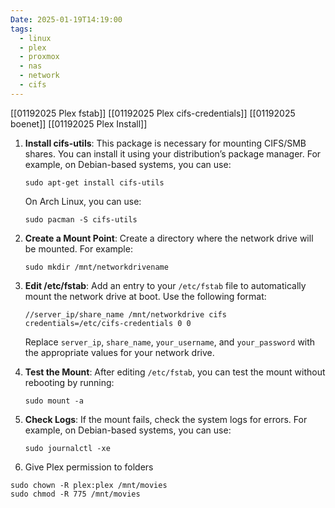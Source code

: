 ```yaml
---
Date: 2025-01-19T14:19:00
tags:
  - linux
  - plex
  - proxmox
  - nas
  - network
  - cifs
---
```

[[01192025 Plex fstab]]
[[01192025 Plex cifs-credentials]]
[[01192025 boenet]]
[[01192025 Plex Install]]

1. **Install cifs-utils**: This package is necessary for mounting CIFS/SMB shares. You can install it using your distribution’s package manager. For example, on Debian-based systems, you can use:
    
    ```
    sudo apt-get install cifs-utils
    ```
    
    On Arch Linux, you can use:
    
    ```
    sudo pacman -S cifs-utils
    ```
    
2. **Create a Mount Point**: Create a directory where the network drive will be mounted. For example:
    
    ```
    sudo mkdir /mnt/networkdrivename
    ```
    
3. **Edit /etc/fstab**: Add an entry to your `/etc/fstab` file to automatically mount the network drive at boot. Use the following format:
    
    ```
    //server_ip/share_name /mnt/networkdrive cifs credentials=/etc/cifs-credentials 0 0
    ```
    
    Replace `server_ip`, `share_name`, `your_username`, and `your_password` with the appropriate values for your network drive.
    
5. **Test the Mount**: After editing `/etc/fstab`, you can test the mount without rebooting by running:
    
    ```
    sudo mount -a
    ```
    
6. **Check Logs**: If the mount fails, check the system logs for errors. For example, on Debian-based systems, you can use:
    
    ```
    sudo journalctl -xe
    ```

7. Give Plex permission to folders
```
sudo chown -R plex:plex /mnt/movies
sudo chmod -R 775 /mnt/movies
```

